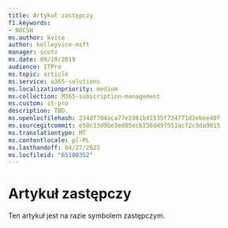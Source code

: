 ```yaml
---
title: Artykuł zastępczy
f1.keywords:
- NOCSH
ms.author: kvice
author: kelleyvice-msft
manager: scotv
ms.date: 09/19/2019
audience: ITPro
ms.topic: article
ms.service: o365-solutions
ms.localizationpriority: medium
ms.collection: M365-subscription-management
ms.custom: it-pro
description: TBD.
ms.openlocfilehash: 234df704aca77e2381b41535f724771d2ebee40f
ms.sourcegitcommit: e50c13d9be3ed05ecb156d497551acf2c9da9015
ms.translationtype: MT
ms.contentlocale: pl-PL
ms.lasthandoff: 04/27/2022
ms.locfileid: "65100352"
---
```

# <a name="placeholder-article"></a>Artykuł zastępczy

Ten artykuł jest na razie symbolem zastępczym.
